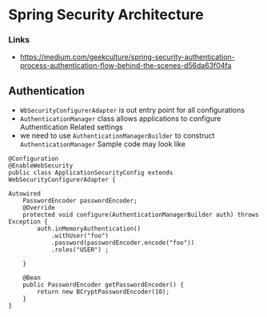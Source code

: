 # Spring Security Architecture 



### Links
*	https://medium.com/geekculture/spring-security-authentication-process-authentication-flow-behind-the-scenes-d56da63f04fa



## Authentication 
* `WbSecurityConfigurerAdapter` is out entry point for all configurations 
* `AuthenticationManager` class allows applications to configure Authentication Related settings 
* we need to use `AuthenticationManagerBuilder` to construct `AuthenticationManager`
Sample code may look like
````
@Configuration
@EnableWebSecurity
public class ApplicationSecurityConfig extends WebSecurityConfigurerAdapter {

Autowired
	PasswordEncoder passwordEncoder; 
	@Override
	protected void configure(AuthenticationManagerBuilder auth) throws Exception {
		auth.inMemoryAuthentication()
		    .withUser("foo")
		    .password(passwordEncoder.encode("foo"))
		    .roles("USER") ;
		
	}

    @Bean
	public PasswordEncoder getPasswordEncoder() {
		return new BCryptPasswordEncoder(10);
	}
}
````
